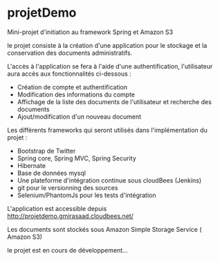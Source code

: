 projetDemo
==========

Mini-projet d'initiation au framework Spring et Amazon S3

le projet consiste à la création d'une application pour le stockage et la conservation des documents administratifs.

L'accès à l'application se fera à l'aide d'une authentification, l'utilisateur aura accès aux fonctionnalités ci-dessous :
- Création de compte et authentification
- Modification des informations du compte
- Affichage de la liste des documents de l'utilisateur et recherche des documents
- Ajout/modification d'un nouveau document
 
 
Les différents frameworks qui seront utilisés dans l'implémentation du projet :
- Bootstrap de Twitter
- Spring core, Spring MVC, Spring Security
- Hibernate
- Base de données mysql
- Une plateforme d'intégration continue sous cloudBees (Jenkins)
- git pour le versionning des sources
- Selenium/PhantomJs pour les tests d'intégration

L'application est accessible depuis http://projetdemo.gmirasaad.cloudbees.net/

Les documents sont stockés sous Amazon Simple Storage Service ( Amazon S3)

le projet est en cours de développement...


